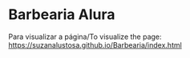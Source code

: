 # Barbearia Alura

Para visualizar a página/To visualize the page: https://suzanalustosa.github.io/Barbearia/index.html
